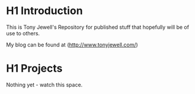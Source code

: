 # H1 Introduction
This is Tony Jewell's Repository for published stuff that hopefully will be of use to others.

My blog can be found at (http://www.tonyjewell.com/)

# H1 Projects
Nothing yet - watch this space.
